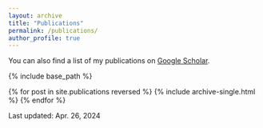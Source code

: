 ```yaml
---
layout: archive
title: "Publications"
permalink: /publications/
author_profile: true
---
```


<!-- {% if author.googlescholar %}
  You can also find my articles on <u><a href="{{author.googlescholar}}">my Google Scholar profile</a>.</u>
{% endif %} -->

You can also find a list of my publications on <a href="https://scholar.google.com/citations?user=UBy9z8wAAAAJ">Google Scholar</a>.

{% include base_path %}

{% for post in site.publications reversed %}
  {% include archive-single.html %}
{% endfor %}

Last updated: Apr. 26, 2024
